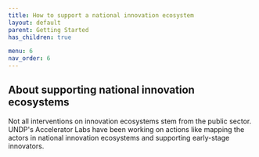 ```yaml
---
title: How to support a national innovation ecosystem
layout: default
parent: Getting Started
has_children: true

menu: 6
nav_order: 6
---
```


## About supporting national innovation ecosystems

Not all interventions on innovation ecosystems stem from the public sector. UNDP's Accelerator Labs have been working on actions like mapping the actors in national innovation ecosystems and supporting early-stage innovators.



